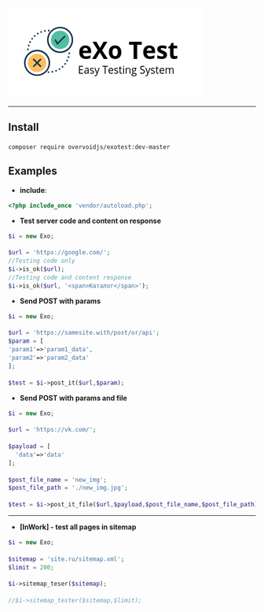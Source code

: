 ![eXo Test](logo.png "eXo Test")

------------

## Install
`composer require overvoidjs/exotest:dev-master`
## Examples
- **include**:

``` php
<?php include_once 'vendor/autoload.php';
```

- **Test server code and content on response**

```php
$i = new Exo;

$url = 'https://google.com/';
//Testing code only
$i->is_ok($url);
//Testing code and content response
$i->is_ok($url, '<span>Каталог</span>');
```

- **Send POST with params**

```php
$i = new Exo;

$url = 'https://samesite.with/post/or/api';
$param = [
'param1'=>'param1_data',
'param2'=>'param2_data'
];

$test = $i->post_it($url,$param);
```

- **Send POST with params and file**

```php
$i = new Exo;

$url = 'https://vk.com/';

$payload = [
  'data'=>'data'
];

$post_file_name = 'new_img';
$post_file_path = './new_img.jpg';

$test = $i->post_it_file($url,$payload,$post_file_name,$post_file_path);
```


------------

- **[InWork] - test all pages in sitemap**

```php
$i = new Exo;

$sitemap = 'site.ru/sitemap.xml';
$limit = 200;

$i->sitemap_teser($sitemap);

//$i->sitemap_tester($sitemap,$limit);
```
